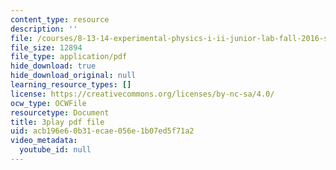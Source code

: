 ```yaml
---
content_type: resource
description: ''
file: /courses/8-13-14-experimental-physics-i-ii-junior-lab-fall-2016-spring-2017/acb196e60b31ecae056e1b07ed5f71a2_3032010.pdf
file_size: 12894
file_type: application/pdf
hide_download: true
hide_download_original: null
learning_resource_types: []
license: https://creativecommons.org/licenses/by-nc-sa/4.0/
ocw_type: OCWFile
resourcetype: Document
title: 3play pdf file
uid: acb196e6-0b31-ecae-056e-1b07ed5f71a2
video_metadata:
  youtube_id: null
---
```

